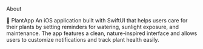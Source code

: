 

About

🌿 PlantApp An iOS application built with SwiftUI that helps users care for their plants by setting reminders for watering, sunlight exposure, and maintenance. The app features a clean, nature-inspired interface and allows users to customize notifications and track plant health easily.
